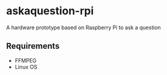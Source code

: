 # askaquestion-rpi
A hardware prototype based on Raspberry Pi to ask a question


## Requirements
- FFMPEG
- Linux OS
